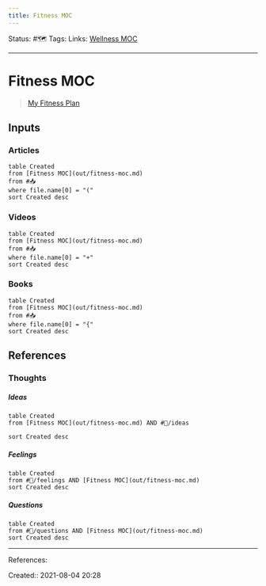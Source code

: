 ```yaml
---
title: Fitness MOC
---
```

 Status: #🗺️ 
Tags: 
Links: [Wellness MOC](out/wellness-moc.md)
___
# Fitness MOC
> [My Fitness Plan](out/my-fitness-plan.md)
## Inputs
### Articles
```dataview
table Created
from [Fitness MOC](out/fitness-moc.md)
from #📥 
where file.name[0] = "("
sort Created desc
```
### Videos
```dataview
table Created
from [Fitness MOC](out/fitness-moc.md)
from #📥
where file.name[0] = "+"
sort Created desc
```
### Books
```dataview
table Created
from [Fitness MOC](out/fitness-moc.md)
from #📥
where file.name[0] = "{"
sort Created desc
```
## References
### Thoughts
##### Ideas
```dataview
table Created
from [Fitness MOC](out/fitness-moc.md) AND #💭/ideas

sort Created desc
```
##### Feelings
```dataview
table Created
from #💭/feelings AND [Fitness MOC](out/fitness-moc.md)
sort Created desc
```
##### Questions
```dataview
table Created
from #💭/questions AND [Fitness MOC](out/fitness-moc.md)
sort Created desc
```
___
References:

Created:: 2021-08-04 20:28
